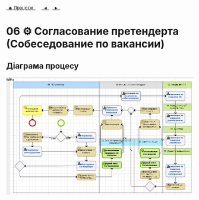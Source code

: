 ﻿[` ⏏ Процеси `](../../README.md)    [` ◀ `](../P05/P05.md)  [` ▶ `](../P07/P07.md)
# 06 ⚙ Согласование претендерта (Собеседование по вакансии)

## Діаграма процесу
![P06_Diagram](./Images/P06_Diagram.png)